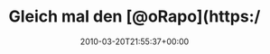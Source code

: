 ---
retweeted: false
source: <a href="http://twitter.com" rel="nofollow">Twitter Web Client</a>
entities:
  hashtags: []
  symbols: []
  user_mentions:
  - name: Rap
    screen_name: oRAPo
    indices:
    - '15'
    - '21'
    id_str: '102157232'
    id: '102157232'
  urls: []
display_text_range:
- '0'
- '48'
favorite_count: '0'
id_str: '10791563123'
truncated: false
retweet_count: '0'
id: '10791563123'
created_at: Sat Mar 20 21:55:37 +0000 2010
favorited: false
full_text: Gleich mal den [@oRapo](https://twitter.com/oRapo) in der Stadt (auf-)suchen.
lang: de
tags:
- pesos:twitter
date: '2010-03-20T21:55:37+00:00'
src: https://twitter.com/bascht/status/10791563123
original_url: https://twitter.com/bascht/status/10791563123
type: twitter_tweet
text: Gleich mal den [@oRapo](https://twitter.com/oRapo) in der Stadt (auf-)suchen.
title: Gleich mal den [@oRapo](https:/

---
